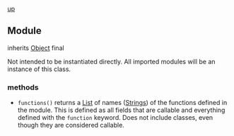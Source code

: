 [up](index.md)

## Module
inherits [Object](object.md)
final

Not intended to be instantiated directly.  All imported modules will be an instance of this class.

### methods
- `functions()` returns a [List](list.md) of names ([Strings](string.md)) of the functions defined in the module.  This is defined as all fields that are callable and everything defined with the `function` keyword.  Does not include classes, even though they are considered callable.
